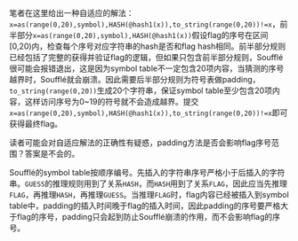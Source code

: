 笔者在这里给出一种自适应的解法：`x=as(range(0,20),symbol),HASH(@hash1(x)),to_string(range(0,20))!=x`，前半部分`x=as(range(0,20),symbol),HASH(@hash1(x))`假设flag的序号在区间[0,20)内，检查每个序号对应字符串的hash是否和flag hash相同。前半部分规则已经包括了完整的获得并验证flag的逻辑，但如果只包含前半部分规则，Soufflé很可能会报错退出，这是因为symbol table不一定包含20项内容，当猜测的序号越界时，Soufflé就会崩溃。因此需要后半部分规则为符号表做padding，`to_string(range(0,20))`生成20个字符串，保证symbol table至少包含20项内容，这样访问序号为0~19的符号就不会造成越界。提交`x=as(range(0,20),symbol),HASH(@hash1(x)),to_string(range(0,20))!=x`即可获得最终flag。

读者可能会对自适应解法的正确性有疑惑，padding方法是否会影响flag序号范围？答案是不会的。

Soufflé的symbol table按顺序编号。先插入的字符串序号严格小于后插入的字符串。`GUESS`的推理规则用到了关系`HASH`，而`HASH`用到了关系`FLAG`，因此应当先推理`FLAG`，再推理`HASH`，再推理`GUESS`。当推理`FLAG`时，flag内容已经被插入到symbol table中，padding的插入时间晚于flag的插入时间，因此padding的序号要严格大于flag的序号，padding只会起到防止Soufflé崩溃的作用，而不会影响flag的序号。
